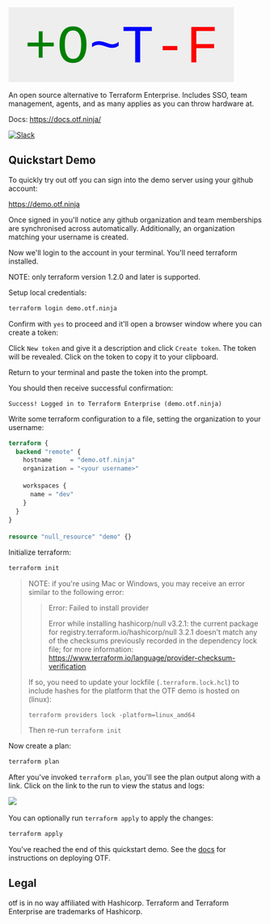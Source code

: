 ![OTF logo](/readme_inkscape_logo.png)

An open source alternative to Terraform Enterprise. Includes SSO, team management, agents, and as many applies as you can throw hardware at.

Docs: https://docs.otf.ninja/

[![Slack](https://img.shields.io/badge/join-slack%20community-brightgreen)](https://join.slack.com/t/otf-pg29376/shared_invite/zt-1jga4k1cl-bzmJg71f4uUB9fJhxdT~gQ)

## Quickstart Demo

To quickly try out otf you can sign into the demo server using your github account:

https://demo.otf.ninja

Once signed in you'll notice any github organization and team memberships are synchronised across automatically. Additionally, an organization matching your username is created.

Now we'll login to the account in your terminal. You'll need terraform installed.

NOTE: only terraform version 1.2.0 and later is supported.

Setup local credentials:

```bash
terraform login demo.otf.ninja
```

Confirm with `yes` to proceed and it'll open a browser window where you can create a token:

Click `New token` and give it a description and click `Create token`. The token will be revealed. Click on the token to copy it to your clipboard.

Return to your terminal and paste the token into the prompt.

You should then receive successful confirmation:

```
Success! Logged in to Terraform Enterprise (demo.otf.ninja)
```

Write some terraform configuration to a file, setting the organization to your username:

```terraform
terraform {
  backend "remote" {
    hostname     = "demo.otf.ninja"
    organization = "<your username>"

    workspaces {
      name = "dev"
    }
  }
}

resource "null_resource" "demo" {}
```

Initialize terraform:

```bash
terraform init
```

> NOTE: if you're using Mac or Windows, you may receive an error similar to the following error:
>
> > Error: Failed to install provider
> >
> > Error while installing hashicorp/null v3.2.1: the current package for registry.terraform.io/hashicorp/null 3.2.1
> > doesn't match any of the checksums previously recorded in the dependency lock file; for more information:
> > https://www.terraform.io/language/provider-checksum-verification
>
> If so, you need to update your lockfile (`.terraform.lock.hcl`) to include hashes for the platform that the OTF demo is hosted on (linux):
>
> ```
> terraform providers lock -platform=linux_amd64
> ```
>
> Then re-run `terraform init`

Now create a plan:

```bash
terraform plan
```

After you've invoked `terraform plan`, you'll see the plan output along with a link. Click on the link to the run to view the status and logs:

<img src="https://user-images.githubusercontent.com/75728/198881848-0d7f42f9-18f7-418d-9474-a828da6982fe.png" width="600">

You can optionally run `terraform apply` to apply the changes:

```bash
terraform apply
```

You've reached the end of this quickstart demo. See the [docs](https://docs.otf.ninja) for instructions on deploying OTF.

## Legal

otf is in no way affiliated with Hashicorp. Terraform and Terraform Enterprise are trademarks of Hashicorp.

